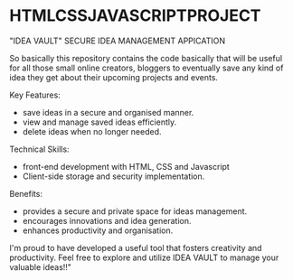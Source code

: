 # HTMLCSSJAVASCRIPTPROJECT
"IDEA VAULT" SECURE IDEA MANAGEMENT APPICATION

So basically this repository contains the code basically that will be useful for all those small online creators, bloggers to eventually save any kind of idea they get about their upcoming projects and events.

Key Features:
- save ideas in a secure and organised manner.
- view and manage saved ideas efficiently.
- delete ideas when no longer needed.

Technical Skills:
- front-end development with HTML, CSS and Javascript
- Client-side storage and security implementation.

Benefits:
- provides a secure and private space for ideas management.
- encourages innovations and idea generation.
- enhances productivity and organisation.

I'm proud to have developed a useful tool that fosters creativity and productivity. Feel free to explore and utilize IDEA VAULT to manage your valuable ideas!!"
